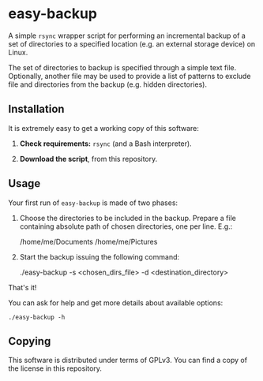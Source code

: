 # easy-backup #

A simple `rsync` wrapper script for performing an incremental backup of a set of directories
to a specified location (e.g. an external storage device) on Linux.

The set of directories to backup is specified through a simple text file. 
Optionally, another file may be used to provide a list of patterns to exclude
file and directories from the backup (e.g. hidden directories).

## Installation ##

It is extremely easy to get a working copy of this software:

1. **Check requirements:** `rsync` (and a Bash interpreter).

2. **Download the script**, from this repository.

## Usage ##

Your first run of `easy-backup` is made of two phases:

1. Choose the directories to be included in the backup. Prepare a file
containing absolute path of chosen directories, one per line. E.g.:

	/home/me/Documents
	/home/me/Pictures

2. Start the backup issuing the following command:

	./easy-backup -s <chosen_dirs_file> -d <destination_directory>

That's it!

You can ask for help and get more details about available options:

	./easy-backup -h


## Copying ##

This software is distributed under terms of GPLv3.
You can find a copy of the license in this repository.

